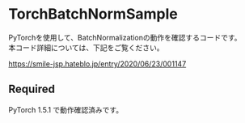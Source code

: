 # TorchBatchNormSample

PyTorchを使用して、BatchNormalizationの動作を確認するコードです。  
本コード詳細については、下記をご覧ください。  

https://smile-jsp.hateblo.jp/entry/2020/06/23/001147

## Required
PyTorch 1.5.1 で動作確認済みです。  


